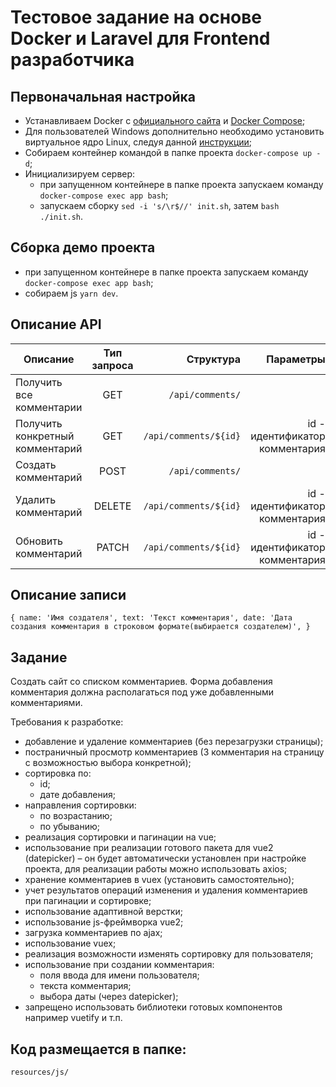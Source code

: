 # Тестовое задание на основе Docker и Laravel для Frontend разработчика

## Первоначальная настройка

-   Устанавливаем Docker c [официального сайта](https://www.docker.com/products/docker-desktop) и [Docker Compose](https://docs.docker.com/compose/install/);
-   Для пользователей Windows дополнительно необходимо установить виртуальное ядро Linux, следуя данной [инструкции](https://docs.docker.com/desktop/install/windows-install/);
-   Собираем контейнер командой в папке проекта `docker-compose up -d`;
-   Инициализируем сервер:
    -   при запущенном контейнере в папке проекта запускаем команду `docker-compose exec app bash`;
    -   запускаем сборку `sed -i 's/\r$//' init.sh`, затем `bash ./init.sh`.

## Сборка демо проекта

-   при запущенном контейнере в папке проекта запускаем команду `docker-compose exec app bash`;
-   собираем js `yarn dev`.

## Описание API

| Описание                        | Тип запроса |             Структура |                      Параметры |
| ------------------------------- | :---------: | --------------------: | -----------------------------: |
| Получить все комментарии        |     GET     |      `/api/comments/` |                                |
| Получить конкретный комментарий |     GET     | `/api/comments/${id}` | id - идентификатор комментария |
| Создать комментарий             |    POST     | `/api/comments/`      |                                |
| Удалить комментарий             |   DELETE    | `/api/comments/${id}` | id - идентификатор комментария |
| Обновить комментарий            |    PATCH    | `/api/comments/${id}` | id - идентификатор комментария |

## Описание записи

`{ name: 'Имя создателя', text: 'Текст комментария', date: 'Дата создания комментария в строковом формате(выбирается создателем)', }`

## Задание

Создать сайт со списком комментариев. Форма добавления комментария должна располагаться под уже добавленными комментариями.

Требования к разработке:

-   добавление и удаление комментариев (без перезагрузки страницы);
-   постраничный просмотр комментариев (3 комментария на страницу c возможностью выбора конкретной);
-   сортировка по:
    - id;
    - дате добавления;
-   направления сортировки:
    - по возрастанию;
    - по убыванию;
-   реализация сортировки и пагинации на vue;
-   использование при реализации готового пакета для vue2 (datepicker) – он будет автоматически установлен при настройке проекта, для реализации работы можно использовать axios;
-   хранение комментариев в vuex (установить самостоятельно);
-   учет результатов операций изменения и удаления комментариев при пагинации и сортировке;
-   использование адаптивной верстки;
-   использование js-фреймворка vue2;
-   загрузка комментариев по ajax;
-   использование vuex;
-   реализация возможности изменять сортировку для пользователя;
-   использование при создании комментария:
    -   поля ввода для имени пользователя;
    -   текста комментария;
    -   выбора даты (через datepicker);
-   запрещено использовать библиотеки готовых компонентов например vuetify и т.п.

## Код размещается в папке:

`resources/js/`
